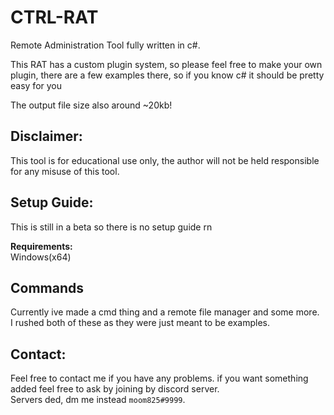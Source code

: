 # CTRL-RAT
Remote Administration Tool fully written in c#.

This RAT has a custom plugin system, so please feel free to make your own plugin, there are a few examples there, so if you know c# it should be pretty easy for you

The output file size also around ~20kb!

## **Disclaimer:**

This tool is for educational use only, the author will not be held responsible for any misuse of this tool.

## **Setup Guide:**
This is still in a beta so there is no setup guide rn

**Requirements:**\
Windows(x64)

## **Commands**
Currently ive made a cmd thing and a remote file manager and some more.\
I rushed both of these as they were just meant to be examples.

## **Contact:**
Feel free to contact me if you have any problems.
if you want something added feel free to ask by joining by discord server.\
Servers ded, dm me instead `moom825#9999`.
